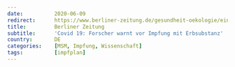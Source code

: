 ```yaml
---
date:          2020-06-09
redirect:      https://www.berliner-zeitung.de/gesundheit-oekologie/ein-forscher-sagt-der-druck-der-oeffentlichkeit-auf-die-impfstoffentwickler-ist-zu-gross-li.84934
title:         Berliner Zeitung
subtitle:      'Covid 19: Forscher warnt vor Impfung mit Erbsubstanz'
country:       DE
categories:    [MSM, Impfung, Wissenschaft]
tags:          [impfplan]
---
```

